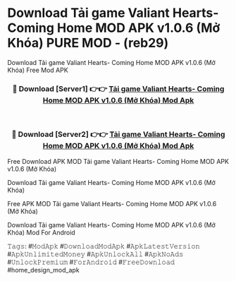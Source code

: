 # Download Tải game Valiant Hearts- Coming Home MOD APK v1.0.6 (Mở Khóa) PURE MOD - (reb29)
Download Tải game Valiant Hearts- Coming Home MOD APK v1.0.6 (Mở Khóa) Free Mod APK

<div align="center">
<h3>🔴 Download [Server1] 👉👉 <a href="https://apk-comot.site?title=Tải_game_Valiant_Hearts-_Coming_Home_MOD_APK_v1.0.6_(Mở_Khóa)">Tải game Valiant Hearts- Coming Home MOD APK v1.0.6 (Mở Khóa) Mod Apk</a></h3><br>

<h3>🔴 Download [Server2] 👉👉 <a href="https://apk-comot.site?title=Tải_game_Valiant_Hearts-_Coming_Home_MOD_APK_v1.0.6_(Mở_Khóa)">Tải game Valiant Hearts- Coming Home MOD APK v1.0.6 (Mở Khóa) Mod Apk</a></h3>
</div>


Free Download APK MOD Tải game Valiant Hearts- Coming Home MOD APK v1.0.6 (Mở Khóa)

Download Tải game Valiant Hearts- Coming Home MOD APK v1.0.6 (Mở Khóa) 

Free APK MOD Tải game Valiant Hearts- Coming Home MOD APK v1.0.6 (Mở Khóa) 

Download Tải game Valiant Hearts- Coming Home MOD APK v1.0.6 (Mở Khóa) Mod For Android

𝚃𝚊𝚐𝚜: #𝙼𝚘𝚍𝙰𝚙𝚔 #𝙳𝚘𝚠𝚗𝚕𝚘𝚊𝚍𝙼𝚘𝚍𝙰𝚙𝚔 #𝙰𝚙𝚔𝙻𝚊𝚝𝚎𝚜𝚝𝚅𝚎𝚛𝚜𝚒𝚘𝚗 #𝙰𝚙𝚔𝚄𝚗𝚕𝚒𝚖𝚒𝚝𝚎𝚍𝙼𝚘𝚗𝚎𝚢 #𝙰𝚙𝚔𝚄𝚗𝚕𝚘𝚌𝚔𝙰𝚕𝚕 #𝙰𝚙𝚔𝙽𝚘𝙰𝚍𝚜 #𝚄𝚗𝚕𝚘𝚌𝚔𝙿𝚛𝚎𝚖𝚒𝚞𝚖 #𝙵𝚘𝚛𝙰𝚗𝚍𝚛𝚘𝚒𝚍 #𝙵𝚛𝚎𝚎𝙳𝚘𝚠𝚗𝚕𝚘𝚊𝚍 #home_design_mod_apk